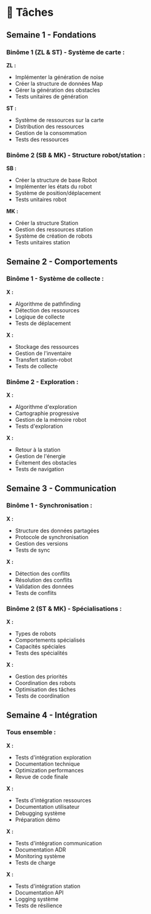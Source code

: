 # 📅 Tâches

## Semaine 1 - Fondations

### Binôme 1 (ZL & ST) - Système de carte :

**ZL :**
- Implémenter la génération de noise
- Créer la structure de données Map
- Gérer la génération des obstacles
- Tests unitaires de génération

**ST :**
- Système de ressources sur la carte
- Distribution des ressources
- Gestion de la consommation
- Tests des ressources

### Binôme 2 (SB & MK) - Structure robot/station :

**SB :**
- Créer la structure de base Robot
- Implémenter les états du robot
- Système de position/déplacement
- Tests unitaires robot

**MK :**
- Créer la structure Station
- Gestion des ressources station
- Système de création de robots
- Tests unitaires station

## Semaine 2 - Comportements

### Binôme 1 - Système de collecte :

**X :**
- Algorithme de pathfinding
- Détection des ressources
- Logique de collecte
- Tests de déplacement

**X :**
- Stockage des ressources
- Gestion de l'inventaire
- Transfert station-robot
- Tests de collecte

### Binôme 2 - Exploration :

**X :**
- Algorithme d'exploration
- Cartographie progressive
- Gestion de la mémoire robot
- Tests d'exploration

**X :**
- Retour à la station
- Gestion de l'énergie
- Évitement des obstacles
- Tests de navigation

## Semaine 3 - Communication

### Binôme 1 - Synchronisation :

**X :**
- Structure des données partagées
- Protocole de synchronisation
- Gestion des versions
- Tests de sync

**X :**
- Détection des conflits
- Résolution des conflits
- Validation des données
- Tests de conflits

### Binôme 2 (ST & MK) - Spécialisations :

**X :**
- Types de robots
- Comportements spécialisés
- Capacités spéciales
- Tests des spécialités

**X :**
- Gestion des priorités
- Coordination des robots
- Optimisation des tâches
- Tests de coordination

## Semaine 4 - Intégration

### Tous ensemble :

**X :**
- Tests d'intégration exploration
- Documentation technique
- Optimization performances
- Revue de code finale

**X :**
- Tests d'intégration ressources
- Documentation utilisateur
- Debugging système
- Préparation démo

**X :**
- Tests d'intégration communication
- Documentation ADR
- Monitoring système
- Tests de charge

**X :**
- Tests d'intégration station
- Documentation API
- Logging système
- Tests de résilience